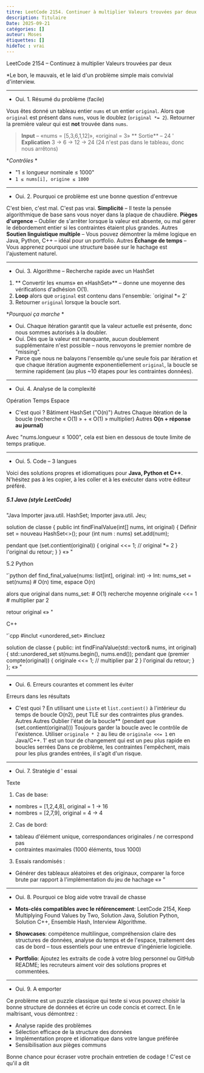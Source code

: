```yaml
---
titre: LeetCode 2154. Continuer à multiplier Valeurs trouvées par deux -
description: Titulaire
Date: 2025-09-21
catégories: []
auteur: Moses
étiquettes: []
hideToc : vrai
---
```

LeetCode 2154 – Continuez à multiplier Valeurs trouvées par deux

*Le bon, le mauvais, et le laid d'un problème simple mais convivial d'interview.

---

- Oui. 1. Résumé du problème (facile)

Vous êtes donné un tableau entier `nums` et un entier `original`.
Alors que `original` est présent dans `nums`, vous le doublez (`original *= 2`).
Retourner la première valeur qui est **not** trouvée dans `nums`.

> **Input** – «nums = [5,3,6,1,12]», «original = 3»
> ** Sortie** – 24 '
> **Explication**
> 3 → 6 → 12 → 24 (24 n'est pas dans le tableau, donc nous arrêtons)

**Contrôles* *

- "1 ≤ longueur nominale ≤ 1000"
- `1 ≤ nums[i], origine ≤ 1000`

---

- Oui. 2. Pourquoi ce problème est une bonne question d'entrevue

C'est bien, c'est mal.
C'est pas vrai.
**Simplicité** – Il teste la pensée algorithmique de base sans vous noyer dans la plaque de chaudière. **Pièges d'urgence** – Oublier de s'arrêter lorsque la valeur est absente, ou mal gérer le débordement entier si les contraintes étaient plus grandes. Autres
**Soutien linguistique multiple** – Vous pouvez démontrer la même logique en Java, Python, C++ – idéal pour un portfolio. Autres
**Échange de temps** – Vous apprenez pourquoi une structure basée sur le hachage est l'ajustement naturel.

---

- Oui. 3. Algorithme – Recherche rapide avec un HashSet

1. ** Convertir les «nums» en «HashSet»** – donne une moyenne des vérifications d'adhésion O(1).
2. **Loop** alors que `original` est contenu dans l'ensemble:
`original *= 2'
3. Retourner `original` lorsque la boucle sort.

**Pourquoi ça marche* *

- Oui. Chaque itération garantit que la valeur actuelle est présente, donc nous sommes autorisés à la doubler.
- Oui. Dès que la valeur est manquante, aucun doublement supplémentaire n'est possible – nous renvoyons le premier nombre de "missing".
- Parce que nous ne balayons l'ensemble qu'une seule fois par itération et que chaque itération augmente exponentiellement `original`, la boucle se termine rapidement (au plus ~10 étapes pour les contraintes données).

---

- Oui. 4. Analyse de la complexité

Opération Temps Espace
- C'est quoi ?
Bâtiment HashSet ("O(n)") Autres
Chaque itération de la boucle (recherche « O(1) » + « O(1) » multiplier) Autres
**O(n + réponse au journal)**

Avec "nums.longueur ≤ 1000", cela est bien en dessous de toute limite de temps pratique.

---

- Oui. 5. Code – 3 langues

Voici des solutions propres et idiomatiques pour **Java, Python et C++**. N'hésitez pas à les copier, à les coller et à les exécuter dans votre éditeur préféré.

##### 5.1 Java (style LeetCode)

"Java
Importer java.util. HashSet;
Importer java.util. Jeu;

solution de classe {
public int findFinalValue(int[] nums, int original) {
Définir<integer> set = nouveau HashSet<>();
pour (int num : nums) set.add(num);

pendant que (set.contient(original)) {
original <<= 1; // original *= 2
}
l'original du retour;
}
}
«» "

5.2 Python

'`python
def find_final_value(nums: list[int], original: int) -> Int:
nums_set = set(nums) # O(n) time, espace O(n)

alors que original dans nums_set: # O(1) recherche moyenne
originale <<= 1 # multiplier par 2

retour original
«» "

C++

'`cpp
#inclut <unordered_set>
#incluez <vecteur>

solution de classe {
public:
int findFinalValue(std::vector<int>& nums, int original) {
std::unordered_set<int> st(nums.begin(), nums.end());
pendant que (premier compte(original)) {
originale <<= 1; // multiplier par 2
}
l'original du retour;
}
};
«» "

---

- Oui. 6. Erreurs courantes et comment les éviter

Erreurs dans les résultats
- C'est quoi ?
En utilisant une `Liste` et `list.contient()` à l'intérieur du temps de boucle O(n2), peut TLE sur des contraintes plus grandes. Autres
Autres Oublier l'état de la boucle** (pendant que (set.contient(original))) Toujours garder la boucle avec le contrôle de l'existence.
Utiliser `originale * 2` au lieu de `originale <<= 1` en Java/C++. 1' est un tour de changement qui est un peu plus rapide en boucles serrées
Dans ce problème, les contraintes l'empêchent, mais pour les plus grandes entrées, il s'agit d'un risque.

---

- Oui. 7. Stratégie d ' essai

Texte
1. Cas de base:
- nombres = [1,2,4,8], original = 1 -> 16
- nombres = [2,7,9], original = 4 -> 4
2. Cas de bord:
- tableau d'élément unique, correspondances originales / ne correspond pas
- contraintes maximales (1000 éléments, tous 1000)
3. Essais randomisés :
- Générer des tableaux aléatoires et des originaux, comparer la force brute par rapport à l'implémentation du jeu de hachage
«» "

---

- Oui. 8. Pourquoi ce blog aide votre travail de chasse

- **Mots-clés compatibles avec le référencement**: LeetCode 2154, Keep Multiplying Found Values by Two, Solution Java, Solution Python, Solution C++, Ensemble Hash, Interview Algorithme.
- **Showcases**: compétence multilingue, compréhension claire des structures de données, analyse du temps et de l'espace, traitement des cas de bord – tous essentiels pour une entrevue d'ingénierie logicielle.
- **Portfolio**: Ajoutez les extraits de code à votre blog personnel ou GitHub README; les recruteurs aiment voir des solutions propres et commentées.

---

- Oui. 9. A emporter

Ce problème est un puzzle classique qui teste si vous pouvez choisir la bonne structure de données et écrire un code concis et correct. En le maîtrisant, vous démontrez :

- Analyse rapide des problèmes
- Sélection efficace de la structure des données
- Implémentation propre et idiomatique dans votre langue préférée
- Sensibilisation aux pièges communs

Bonne chance pour écraser votre prochain entretien de codage ! C'est ce qu'il a dit
